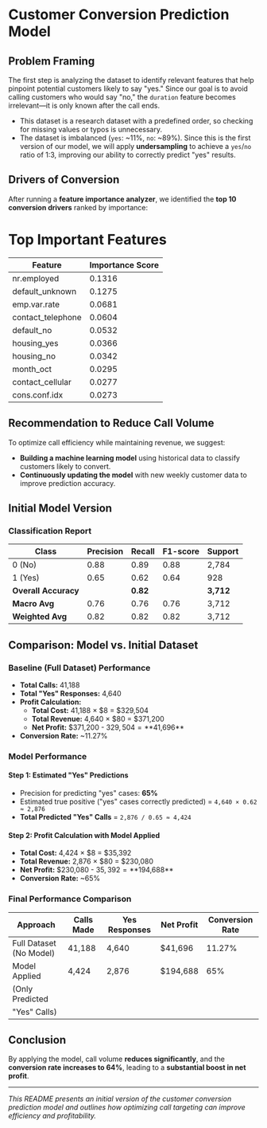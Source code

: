 # Customer Conversion Prediction Model

## Problem Framing
The first step is analyzing the dataset to identify relevant features that help pinpoint potential customers likely to say "yes." Since our goal is to avoid calling customers who would say "no," the `duration` feature becomes irrelevant—it is only known after the call ends.

- This dataset is a research dataset with a predefined order, so checking for missing values or typos is unnecessary.
- The dataset is imbalanced (`yes`: ~11%, `no`: ~89%). Since this is the first version of our model, we will apply **undersampling** to achieve a `yes`/`no` ratio of 1:3, improving our ability to correctly predict "yes" results.

## Drivers of Conversion
After running a **feature importance analyzer**, we identified the **top 10 conversion drivers** ranked by importance:

# Top Important Features

| Feature | Importance Score |
|---------|-----------------|
| nr.employed | 0.1316 |
| default_unknown | 0.1275 |
| emp.var.rate | 0.0681 |
| contact_telephone | 0.0604 |
| default_no | 0.0532 |
| housing_yes | 0.0366 |
| housing_no | 0.0342 |
| month_oct | 0.0295 |
| contact_cellular | 0.0277 |
| cons.conf.idx | 0.0273 |


## Recommendation to Reduce Call Volume
To optimize call efficiency while maintaining revenue, we suggest:

- **Building a machine learning model** using historical data to classify customers likely to convert.
- **Continuously updating the model** with new weekly customer data to improve prediction accuracy.

## Initial Model Version

### Classification Report

| Class | Precision | Recall | F1-score | Support |
|-------|----------|--------|----------|---------|
| 0 (No) | 0.88 | 0.89 | 0.88 | 2,784 |
| 1 (Yes) | 0.65 | 0.62 | 0.64 | 928 |
| **Overall Accuracy** | | **0.82** | | **3,712** |
| **Macro Avg** | 0.76 | 0.76 | 0.76 | 3,712 |
| **Weighted Avg** | 0.82 | 0.82 | 0.82 | 3,712 |

## Comparison: Model vs. Initial Dataset

### Baseline (Full Dataset) Performance
- **Total Calls:** 41,188  
- **Total "Yes" Responses:** 4,640  
- **Profit Calculation:**  
  - **Total Cost:** 41,188 × $8 = $329,504  
  - **Total Revenue:** 4,640 × $80 = $371,200  
  - **Net Profit:** $371,200 - $329,504 = **$41,696**  
- **Conversion Rate:** ~11.27%

### Model Performance
#### Step 1: Estimated "Yes" Predictions
- Precision for predicting "yes" cases: **65%**
- Estimated true positive ("yes" cases correctly predicted) = `4,640 × 0.62 ≈ 2,876`
- **Total Predicted "Yes" Calls** = `2,876 / 0.65 ≈ 4,424`

#### Step 2: Profit Calculation with Model Applied
- **Total Cost:** 4,424 × $8 = $35,392  
- **Total Revenue:** 2,876 × $80 = $230,080  
- **Net Profit:** $230,080  - $35,392 = **$194,688**  
- **Conversion Rate:** ~65%

### Final Performance Comparison

| Approach | Calls Made | Yes Responses | Net Profit | Conversion Rate |
|----------|------------|---------------|------------|-----------------|
| Full Dataset (No Model) | 41,188 | 4,640 | $41,696 | 11.27% |
| Model Applied           | 4,424 | 2,876 | $194,688 | 65% |
| (Only Predicted         |
| "Yes" Calls)            |

## Conclusion
By applying the model, call volume **reduces significantly**, and the **conversion rate increases to 64%**, leading to a **substantial boost in net profit**.

---
_This README presents an initial version of the customer conversion prediction model and outlines how optimizing call targeting can improve efficiency and profitability._
